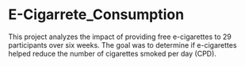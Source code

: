 # E-Cigarrete_Consumption
This project analyzes the impact of providing free e-cigarettes to 29 participants over six weeks. The goal was to determine if e-cigarettes helped reduce the number of cigarettes smoked per day (CPD).
